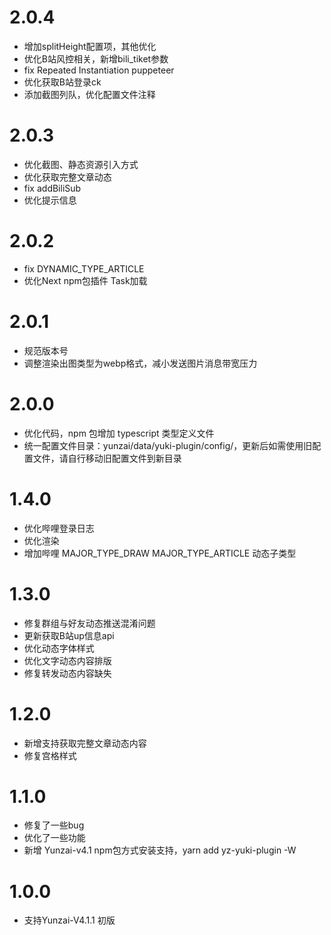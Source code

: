 # 2.0.4

- 增加splitHeight配置项，其他优化
- 优化B站风控相关，新增bili_tiket参数
- fix Repeated Instantiation puppeteer
- 优化获取B站登录ck
- 添加截图列队，优化配置文件注释

# 2.0.3

- 优化截图、静态资源引入方式
- 优化获取完整文章动态
- fix addBiliSub
- 优化提示信息

# 2.0.2

- fix DYNAMIC_TYPE_ARTICLE
- 优化Next npm包插件 Task加载

# 2.0.1

- 规范版本号
- 调整渲染出图类型为webp格式，减小发送图片消息带宽压力

# 2.0.0

- 优化代码，npm 包增加 typescript 类型定义文件
- 统一配置文件目录：yunzai/data/yuki-plugin/config/，更新后如需使用旧配置文件，请自行移动旧配置文件到新目录

# 1.4.0

- 优化哔哩登录日志
- 优化渲染
- 增加哔哩 MAJOR_TYPE_DRAW MAJOR_TYPE_ARTICLE 动态子类型

# 1.3.0

- 修复群组与好友动态推送混淆问题
- 更新获取B站up信息api
- 优化动态字体样式
- 优化文字动态内容排版
- 修复转发动态内容缺失

# 1.2.0

- 新增支持获取完整文章动态内容
- 修复宫格样式

# 1.1.0

- 修复了一些bug
- 优化了一些功能
- 新增 Yunzai-v4.1 npm包方式安装支持，yarn add yz-yuki-plugin -W

# 1.0.0

- 支持Yunzai-V4.1.1 初版
